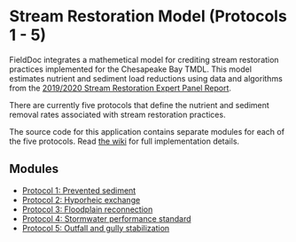 # Stream Restoration Model (Protocols 1 - 5)

FieldDoc integrates a mathemetical model for crediting stream restoration practices implemented for the Chesapeake Bay TMDL. This model estimates nutrient and sediment load reductions using data and algorithms from the [2019/2020 Stream Restoration Expert Panel Report](https://chesapeakestormwater.net/wp-content/uploads/dlm_uploads/2021/10/Unified-Stream-Restoration-Guide_FINAL_9.17.21.pdf).

There are currently five protocols that define the nutrient and sediment removal rates associated with stream restoration practices.

The source code for this application contains separate modules for each of the five protocols. Read [the wiki](https://github.com/ChesapeakeCommons/stream-restoration-model/wiki) for full implementation details.

## Modules

* [Protocol 1: Prevented sediment](https://github.com/ChesapeakeCommons/stream-restoration-model/wiki/Protocol-1:-Prevented-sediment)
* [Protocol 2: Hyporheic exchange](https://github.com/ChesapeakeCommons/stream-restoration-model/wiki/Protocol-2:-Hyporheic-exchange)
* [Protocol 3: Floodplain reconnection](https://github.com/ChesapeakeCommons/stream-restoration-model/wiki/Protocol-3:-Floodplain-reconnection)
* [Protocol 4: Stormwater performance standard](https://github.com/ChesapeakeCommons/stream-restoration-model/wiki/Protocol-4:-Stormwater-performance-standard)
* [Protocol 5: Outfall and gully stabilization](https://github.com/ChesapeakeCommons/stream-restoration-model/wiki/Protocol-5:-Outfall-and-gully-stabilization)
